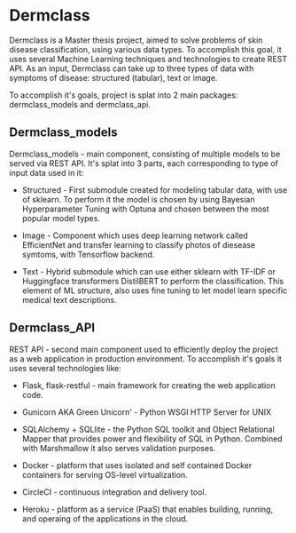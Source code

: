 <h1>Dermclass</h1>

Dermclass is a Master thesis project, aimed to solve problems of skin disease classification, using various data types.
To accomplish this goal, it uses several Machine Learning techniques and technologies to create REST API.
As an input, Dermclass can take up to three types of data with symptoms of disease: structured (tabular), text or image. 

To accomplish it's goals, project is splat into 2 main packages: dermclass_models and dermclass_api.

<h2>Dermclass_models</h2>
Dermclass_models - main component, consisting of multiple models to be served via REST API. It's splat into 3 parts, each
 corresponding to type of input data used in it:

* Structured - First submodule created for modeling tabular data, with use of sklearn. To perform it the model is chosen
by using Bayesian Hyperparameter Tuning with Optuna and chosen between the most popular model types.

* Image - Component which uses deep learning network called EfficientNet and transfer learning to classify photos of
diesease symtoms, with Tensorflow backend.

* Text - Hybrid submodule which can use either sklearn with TF-IDF or Huggingface transformers DistilBERT to perform the
classification. This element of ML structure, also uses fine tuning to let model learn specific medical text descriptions.
  
<h2>Dermclass_API</h2>  

REST API - second main component used to efficiently deploy the project as a web application in production environment.
To accomplish it's goals it uses several technologies like:


* Flask, flask-restful - main framework for creating the web application code.

* Gunicorn AKA Green Unicorn' - Python WSGI HTTP Server for UNIX

* SQLAlchemy + SQLlite - the Python SQL toolkit and Object Relational Mapper that provides power and flexibility of SQL in Python.
Combined with Marshmallow it also serves validation purposes. 

* Docker - platform that uses isolated and self contained  Docker containers for serving OS-level virtualization. 

* CircleCI - continuous integration and delivery tool.

* Heroku - platform as a service (PaaS) that enables building, running, and operaing of the applications in the cloud.

